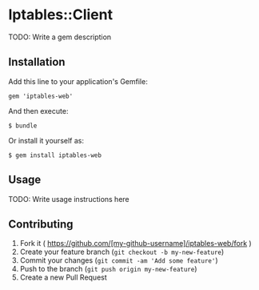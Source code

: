 # Iptables::Client

TODO: Write a gem description

## Installation

Add this line to your application's Gemfile:

    gem 'iptables-web'

And then execute:

    $ bundle

Or install it yourself as:

    $ gem install iptables-web

## Usage

TODO: Write usage instructions here

## Contributing

1. Fork it ( https://github.com/[my-github-username]/iptables-web/fork )
2. Create your feature branch (`git checkout -b my-new-feature`)
3. Commit your changes (`git commit -am 'Add some feature'`)
4. Push to the branch (`git push origin my-new-feature`)
5. Create a new Pull Request
